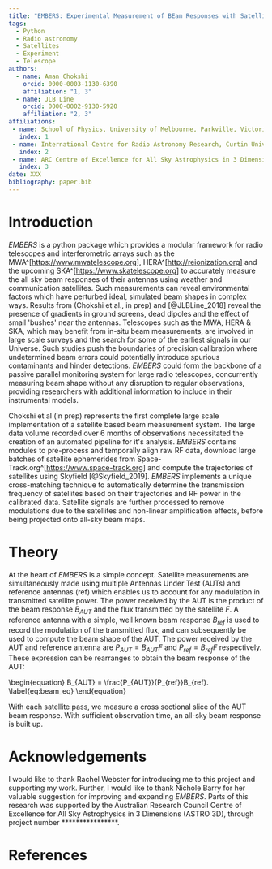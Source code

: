 ```yaml
---
title: "EMBERS: Experimental Measurement of BEam Responses with Satellites"
tags:
  - Python
  - Radio astronomy
  - Satellites
  - Experiment
  - Telescope
authors:
  - name: Aman Chokshi
    orcid: 0000-0003-1130-6390
    affiliation: "1, 3"
  - name: JLB Line
    orcid: 0000-0002-9130-5920
    affiliation: "2, 3"
affiliations:
 - name: School of Physics, University of Melbourne, Parkville, Victoria, 3010, Australia
   index: 1
 - name: International Centre for Radio Astronomy Research, Curtin University, Perth, WA 6845, Australia
   index: 2
 - name: ARC Centre of Excellence for All Sky Astrophysics in 3 Dimensions (ASTRO 3D)
   index: 3
date: XXX
bibliography: paper.bib
---
```


# Introduction

*EMBERS* is a python package which provides a modular framework for radio telescopes and interferometric arrays such as the
MWA^[https://www.mwatelescope.org], HERA^[http://reionization.org] and the upcoming SKA^[https://www.skatelescope.org] to accurately measure the all sky
beam responses of their antennas using weather and communication satellites. Such measurements can reveal environmental factors which have perturbed ideal,
simulated beam shapes in complex ways. Results from (Chokshi et al., in prep) and [@JLBLine_2018] reveal the presence of gradients in ground screens,
dead dipoles and the effect of small 'bushes' near the antennas. Telescopes such as the MWA, HERA & SKA, which may benefit from in-situ beam measurements, are involved
in large scale surveys and the search for some of the earliest signals in our Universe. Such studies push the boundaries of precision calibration where undetermined
beam errors could potentially introduce spurious contaminants and hinder detections. *EMBERS* could form the backbone of a passive parallel monitoring system for large
radio telescopes, concurrently measuring beam shape without any disruption to regular observations, providing researchers with additional information to include in their
instrumental models.

Chokshi et al (in prep) represents the first complete large scale implementation of a satellite based beam measurement system. The large data volume recorded over 6
months of observations necessitated the creation of an automated pipeline for it's analysis. *EMBERS* contains modules to pre-process and temporally align raw
RF data, download large batches of satellite ephemerides from Space-Track.org^[https://www.space-track.org] and compute the trajectories of satellites using
Skyfield [@Skyfield_2019]. *EMBERS* implements a unique cross-matching technique to automatically determine the transmission frequency of satellites based on
their trajectories and RF power in the calibrated data. Satellite signals are further processed to remove modulations due to the satellites and non-linear 
amplification effects, before being projected onto all-sky beam maps.

# Theory

At the heart of *EMBERS* is a simple concept. Satellite measurements are simultaneously made using multiple Antennas Under Test (AUTs) and reference antennas 
(ref) which enables us to account for any modulation in transmitted satellite power. The power received by the AUT is the product of the beam response $B_{AUT}$ 
and the flux transmitted by the satellite $F$. A reference antenna with a simple, well known beam response $B_{ref}$ is used to record the modulation of the 
transmitted flux, and can subsequently be used to compute the beam shape of the AUT. The power received by the AUT and reference antenna are $P_{AUT} = B_{AUT}F$ and $P_{ref} = B_{ref}F$ respectively. 
These expression can be rearranges to obtain the beam response of the AUT: 


\begin{equation}
    B_{AUT} = \frac{P_{AUT}}{P_{ref}}B_{ref}. 
	\label{eq:beam_eq}
\end{equation}


With each satellite pass, we measure a cross sectional slice of the AUT beam response. With sufficient observation time, an all-sky beam response is built up.


# Acknowledgements

I would like to thank Rachel Webster for introducing me to this project and supporting my work. Further, I would like to thank Nichole Barry for her valuable
suggestion for improving and expanding *EMBERS*. Parts of this research was supported by the Australian Research Council Centre of Excellence for All Sky
Astrophysics in 3 Dimensions (ASTRO 3D), through project number ****************.


# References
